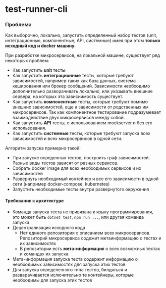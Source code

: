 # test-runner-cli

### Проблема
Как выборочно, локально, запустить определенный набор тестов (unit, интеграционные, компонентные, API, системные)
имея при этом **только исходный код и docker машину**. 

При разработке микросервисов, на локальной машине, существует ряд некоторых проблем:
* Как запустить **unit** тесты
* Как запустить **интеграционные** тесты, которые требуют зависимостей, например таких как база данных, система кеширования 
или брокер сообщений. Зависимости необходимо дополнительно разворачивать локально, или указывать внешние сервера, 
на которых эта зависиимость существует.
* Как запустить **компонентные** тесты, которые требуют помимо внешних зависимостей, 
еще и зависимости от родственных им микросервисов.
Так как компонентное тестирование подразумевает взаимодействие двух микросервисов между собой. 
* Как запустить **API** тесты, с использованием mockserver и без его использования. 
* Как запустить **системные** тесты, которые требуют запуска всех зависимостей и всех микросервисов в одной сети. 

Алгоритм запуска примерно такой:
+ При запуске опреденных тестов, построить граф зависимостей. Разные виды тестов зависят от разных сервисов. 
+ Собрать docker image для всех необходимых сервисов и их зависимостей
+ Развернуть необходимый контейнер и все его зависимости в одной сети (например docker-compose, kubernetes)
+ Запустить необходимые тесты внутри развернутого окружения

#### Требования к архитектуре

* Команда запуска теста не привязана к языку программирования, это может быть
`dotnet test`, `npm run ...`, или другая команда запуска 
* Децентрализация исходного кода 
    *  Нет единого репозитория с описанием всех микросервисов. Репозиторий микросервиса содежит
    метаинформацию о тестах и их зависимостях
    * В репозитории есть **мета-информация** о всех возможных тестах и командах их запуска
* Мета-информация запуска теста содержит информацию о необходимых зависимостях для запуска этих тестов
* Для запуска определенного типа тестов, билдяться и разварачивается ислючительно те контейнеры,
 которые необходимы для запуска этих тестов
